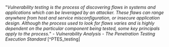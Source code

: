 "*Vulnerability testing is the process of discovering flaws in systems and applications which can be leveraged by an attacker. These flaws can range anywhere from host and service misconfiguration, or insecure application design. Although the process used to look for flaws varies and is highly dependent on the particular component being tested, some key principals apply to the process.*" - _Vulnerability Analysis - The Penetration Testing Execution Standard_ [^PTES_testing] 
